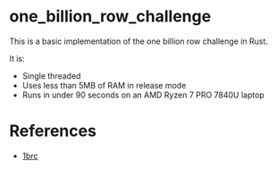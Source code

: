 # one_billion_row_challenge
This is a basic implementation of the one billion row challenge in Rust.

It is:
- Single threaded
- Uses less than 5MB of RAM in release mode
- Runs in under 90 seconds on an AMD Ryzen 7 PRO 7840U laptop

# References
- [1brc](https://github.com/gunnarmorling/1brc)
